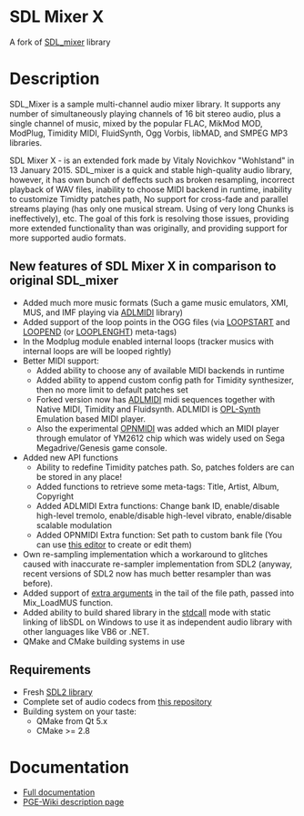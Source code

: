 # SDL Mixer X
A fork of [SDL_mixer](http://www.libsdl.org/projects/SDL_mixer/) library

# Description
SDL_Mixer is a sample multi-channel audio mixer library.
It supports any number of simultaneously playing channels of 16 bit stereo audio, 
plus a single channel of music, mixed by the popular FLAC, MikMod MOD, ModPlug,
Timidity MIDI, FluidSynth, Ogg Vorbis, libMAD, and SMPEG MP3 libraries.

SDL Mixer X - is an extended fork made by Vitaly Novichkov "Wohlstand" in
13 January 2015. SDL_mixer is a quick and stable high-quality audio library,
however, it has own bunch of deffects such as broken resampling, incorrect
playback of WAV files, inability to choose MIDI backend in runtime,
inability to customize Timidty patches path, No support for cross-fade
and parallel streams playing (has only one musical stream. Using of very
long Chunks is ineffectively), etc. The goal of this fork is resolving those
issues, providing more extended functionality than was originally, 
and providing support for more supported audio formats.

## New features of SDL Mixer X in comparison to original SDL_mixer
* Added much more music formats (Such a game music emulators, XMI, MUS, and IMF playing via [ADLMIDI](https://github.com/Wohlstand/libADLMIDI) library)
* Added support of the loop points in the OGG files (via <u>LOOPSTART</u> and <u>LOOPEND</u> (or <u>LOOPLENGHT</u>) meta-tags)
* In the Modplug module enabled internal loops (tracker musics with internal loops are will be looped rightly)
* Better MIDI support:
  * Added ability to choose any of available MIDI backends in runtime
  * Added ability to append custom config path for Timidity synthesizer, then no more limit to default patches set
  * Forked version now has [ADLMIDI](https://github.com/Wohlstand/libADLMIDI) midi sequences together with Native MIDI, Timidity and Fluidsynth. ADLMIDI is [OPL-Synth](http://wohlsoft.ru/pgewiki/FM_Synthesis) Emulation based MIDI player.
  * Also the experimental [OPNMIDI](https://github.com/Wohlstand/libOPNMIDI) was added which an MIDI player through emulator of YM2612 chip which was widely used on Sega Megadrive/Genesis game console.
* Added new API functions
  * Ability to redefine Timidity patches path. So, patches folders are can be stored in any place!
  * Added functions to retrieve some meta-tags: Title, Artist, Album, Copyright
  * Added ADLMIDI Extra functions: Change bank ID, enable/disable high-level tremolo, enable/disable high-level vibrato, enable/disable scalable modulation
  * Added OPNMIDI Extra function: Set path to custom bank file (You can use [this editor](https://github.com/Wohlstand/OPN2BankEditor) to create or edit them)
* Own re-sampling implementation which a workaround to glitches caused with inaccurate re-sampler implementation from SDL2 (anyway, recent versions of SDL2 now has much better resampler than was before).
* Added support of [extra arguments](http://wohlsoft.ru/pgewiki/SDL_Mixer_X#Path_arguments) in the tail of the file path, passed into Mix_LoadMUS function.
* Added ability to build shared library in the <u>stdcall</u> mode with static linking of libSDL on Windows to use it as independent audio library with other languages like VB6 or .NET.
* QMake and CMake building systems in use

## Requirements
* Fresh [SDL2 library](https://hg.libsdl.org)
* Complete set of audio codecs from [this repository](https://github.com/WohlSoft/AudioCodecs)
* Building system on your taste:
  * QMake from Qt 5.x
  * CMake >= 2.8

# Documentation
* [Full documentation](SDL_mixer_ext.html)
* [PGE-Wiki description page](http://wohlsoft.ru/pgewiki/SDL_Mixer_X)
